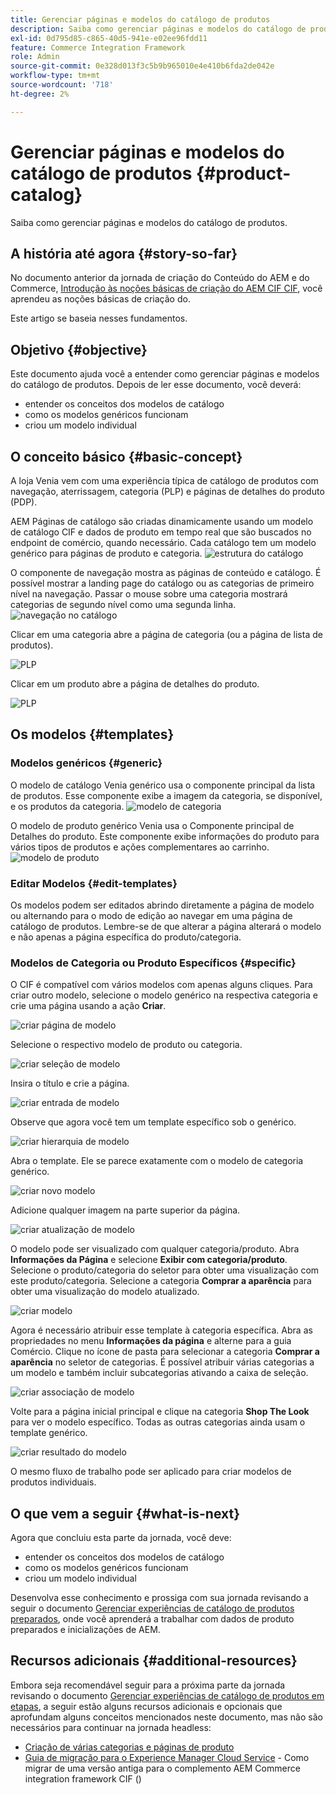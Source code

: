 ```yaml
---
title: Gerenciar páginas e modelos do catálogo de produtos
description: Saiba como gerenciar páginas e modelos do catálogo de produtos
exl-id: 0d795d85-c865-40d5-941e-e02ee96fdd11
feature: Commerce Integration Framework
role: Admin
source-git-commit: 0e328d013f3c5b9b965010e4e410b6fda2de042e
workflow-type: tm+mt
source-wordcount: '718'
ht-degree: 2%

---
```


# Gerenciar páginas e modelos do catálogo de produtos {#product-catalog}

Saiba como gerenciar páginas e modelos do catálogo de produtos.

## A história até agora {#story-so-far}

No documento anterior da jornada de criação do Conteúdo do AEM e do Commerce, [Introdução às noções básicas de criação do AEM CIF CIF](getting-started.md), você aprendeu as noções básicas de criação do.

Este artigo se baseia nesses fundamentos.

## Objetivo {#objective}

Este documento ajuda você a entender como gerenciar páginas e modelos do catálogo de produtos. Depois de ler esse documento, você deverá:

* entender os conceitos dos modelos de catálogo
* como os modelos genéricos funcionam
* criou um modelo individual

## O conceito básico {#basic-concept}

A loja Venia vem com uma experiência típica de catálogo de produtos com navegação, aterrissagem, categoria (PLP) e páginas de detalhes do produto (PDP).

AEM Páginas de catálogo são criadas dinamicamente usando um modelo de catálogo CIF e dados de produto em tempo real que são buscados no endpoint de comércio, quando necessário. Cada catálogo tem um modelo genérico para páginas de produto e categoria.
![estrutura do catálogo](assets/catalog-structure.png)

O componente de navegação mostra as páginas de conteúdo e catálogo. É possível mostrar a landing page do catálogo ou as categorias de primeiro nível na navegação. Passar o mouse sobre uma categoria mostrará categorias de segundo nível como uma segunda linha.
![navegação no catálogo](assets/catalog-navigation.png)

Clicar em uma categoria abre a página de categoria (ou a página de lista de produtos).

![PLP](assets/catalog-plp.png)

Clicar em um produto abre a página de detalhes do produto.

![PLP](assets/catalog-pdp.png)

## Os modelos {#templates}

### Modelos genéricos {#generic}

O modelo de catálogo Venia genérico usa o componente principal da lista de produtos. Esse componente exibe a imagem da categoria, se disponível, e os produtos da categoria.
![modelo de categoria](assets/category-template.png)

O modelo de produto genérico Venia usa o Componente principal de Detalhes do produto. Este componente exibe informações do produto para vários tipos de produtos e ações complementares ao carrinho.
![modelo de produto](assets/product-template.png)

### Editar Modelos {#edit-templates}

Os modelos podem ser editados abrindo diretamente a página de modelo ou alternando para o modo de edição ao navegar em uma página de catálogo de produtos. Lembre-se de que alterar a página alterará o modelo e não apenas a página específica do produto/categoria.

### Modelos de Categoria ou Produto Específicos {#specific}

O CIF é compatível com vários modelos com apenas alguns cliques. Para criar outro modelo, selecione o modelo genérico na respectiva categoria e crie uma página usando a ação **Criar**.

![criar página de modelo](assets/create-template-page.png)

Selecione o respectivo modelo de produto ou categoria.

![criar seleção de modelo](assets/create-template-select.png)

Insira o título e crie a página.

![criar entrada de modelo](assets/create-template-enter.png)

Observe que agora você tem um template específico sob o genérico.

![criar hierarquia de modelo](assets/create-template-hierachry.png)

Abra o template. Ele se parece exatamente com o modelo de categoria genérico.

![criar novo modelo](assets/create-template-new.png)

Adicione qualquer imagem na parte superior da página.

![criar atualização de modelo](assets/create-template-update.png)

O modelo pode ser visualizado com qualquer categoria/produto. Abra **Informações da Página** e selecione **Exibir com categoria/produto**. Selecione o produto/categoria do seletor para obter uma visualização com este produto/categoria. Selecione a categoria **Comprar a aparência** para obter uma visualização do modelo atualizado.

![criar modelo ](assets/create-template-picker.png)

Agora é necessário atribuir esse template à categoria específica. Abra as propriedades no menu **Informações da página** e alterne para a guia Comércio. Clique no ícone de pasta para selecionar a categoria **Comprar a aparência** no seletor de categorias. É possível atribuir várias categorias a um modelo e também incluir subcategorias ativando a caixa de seleção.

![criar associação de modelo](assets/create-template-associate.png)

Volte para a página inicial principal e clique na categoria **Shop The Look** para ver o modelo específico. Todas as outras categorias ainda usam o template genérico.

![criar resultado do modelo](assets/create-template-result.png)

O mesmo fluxo de trabalho pode ser aplicado para criar modelos de produtos individuais.

## O que vem a seguir {#what-is-next}

Agora que concluiu esta parte da jornada, você deve:

* entender os conceitos dos modelos de catálogo
* como os modelos genéricos funcionam
* criou um modelo individual

Desenvolva esse conhecimento e prossiga com sua jornada revisando a seguir o documento [Gerenciar experiências de catálogo de produtos preparados](staged-catalog.md), onde você aprenderá a trabalhar com dados de produto preparados e inicializações de AEM.

## Recursos adicionais {#additional-resources}

Embora seja recomendável seguir para a próxima parte da jornada revisando o documento [Gerenciar experiências de catálogo de produtos em etapas](staged-catalog.md), a seguir estão alguns recursos adicionais e opcionais que aprofundam alguns conceitos mencionados neste documento, mas não são necessários para continuar na jornada headless:

* [Criação de várias categorias e páginas de produto](/help/commerce-cloud/authoring/multi-template-usage.md)
* [Guia de migração para o Experience Manager Cloud Service](/help/commerce-cloud/migration.md) - Como migrar de uma versão antiga para o complemento AEM Commerce integration framework CIF ()
